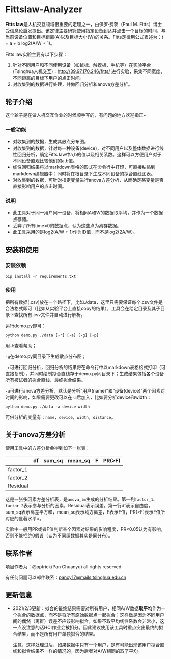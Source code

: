 # Fittslaw-Analyzer
**Fitts law**是人机交互领域很重要的定理之一，由保罗·费茨（Paul M. Fitts）博士受信息论启发提出。该定律主要研究使用指定设备到达并点击一个目标的时间，与当前设备位置和目标距离(A)以及目标大小(W)的关系。Fitts定律用公式表述为：t = a + b log2(A/W + 1)。

Fitts law实验主要有以下步骤：

1. 针对不同用户和不同使用设备（如鼠标、触摸板、手机等）在实验平台(Tsinghua人机交互)：http://39.97.170.246/fitts/ 进行实验，采集不同宽度、不同距离的目标下用户的点击时间。
2. 对收集到的数据进行处理，并做回归分析和anova方差分析。

## 轮子介绍

这个轮子是在做人机交互作业的时候顺手写的，有问题的地方欢迎指正~

### 一般功能

- 对收集到的数据，生成其散点分布图。
- 对收集到的数据，针对每一种设备(device)，对不同用户以及整体数据进行线性回归分析，确定Fitts law中a,b的值以及相关系数。这样可以方便用户对于不同设备直观比较他们的a,b值。
- 线性回归结果将以markdown表格的形式在命令行中打印，可直接粘贴到markdown编辑器中；同时将在根目录下生成不同设备的拟合直线图表。
- 对收集到的数据，可针对指定变量进行anova方差分析，从而确定某变量是否直接影响用户的点击时间。

### 说明

- 此工具对于同一用户同一设备，将相同A和W的数据取平均，并作为一个数据点存储。
- 丢弃了所有time=0的数据点，认为这些点为离群数据。
- 此工具采用的是log2(A/W + 1)作为ID值，而不是log2(2A/W)。

## 安装和使用

### 安装依赖

```shell
pip install -r requirements.txt
```

### 使用

把所有数据(.csv)放在一个路径下，比如./data，这里只需要保证每个.csv文件是合法格式即可（比如从实验平台上直接copy的结果），工具会在给定目录及其子目录下查找所有.csv文件并自动进行解析。

运行demo.py即可：

```shell
python demo.py ./data [-r] [-a] [-g] [-p]
```

用`-h`查看帮助；

`-g`在demo.py同目录下生成散点分布图；

`-r`可进行回归分析，回归分析的结果将在命令行中以markdown表格格式打印（可直接复制），并同时绘制拟合直线存于demo.py同目录下；生成结果包括各个设备所有被试者的拟合直线、最终拟合结果。

`-a`可进行anova方差分析，默认是分析“用户(name)”和“设备(device)”两个因素对时间的影响，如果需要更改可以在`-a`后加入，比如要分析device和width：

```shell
python demo.py ./data -a device width
```

可供分析的变量有：`name`，`device`，`width`，`distance`。

## 关于anova方差分析

使用工具中的方差分析会得到如下一张表：

|          | df   | sum_sq | mean_sq | F    | PR(>F) |
| -------- | ---- | ------ | ------- | ---- | ------ |
| factor_1 |      |        |         |      |        |
| factor_2 |      |        |         |      |        |
| Residual |      |        |         |      |        |

这是一张多因素方差分析表，是`anova_lm`生成的分析结果。第一列`factor_1`、`factor_2`表示参与分析的因素，Residual表示误差。第一行df表示自由度，sum_sq表示离差平方和，mean_sq表示均方离差，F表示F值，PR(>F)表示F值所对应的显著水平α。

实验中一般用PR或者F值判断某个因素对结果的影响程度，PR<0.05认为有影响，否则不能拒绝0假设（认为不同组数据其实是同分布）。

## 联系作者

项目作者为：@pptrick(Pan Chuanyu)	all rights reserved

有任何问题可以邮件联系：pancy17@mails.tsinghua.edu.cn

## 更新信息

- 2021/2/3更新：拟合的最终结果需要对所有用户，相同A/W数据**取平均**作为一个拟合的数据点，而不是将所有原始数据点一起拟合；这样做是因为不同用户间的偶然（离群）误差不应该影响拟合，如果不取平均线性系数会非常小，这一点没注意的话HCI作业会被扣分。因此建议使用该工具时重点突出最终的拟合结果，而不是所有用户单独拟合的结果。

  注意，这样处理过后，如果数据中只有一个用户，是有可能出现该用户拟合直线和拟合结果不一样的情况的，因为后者对A/W相同的取了平均。